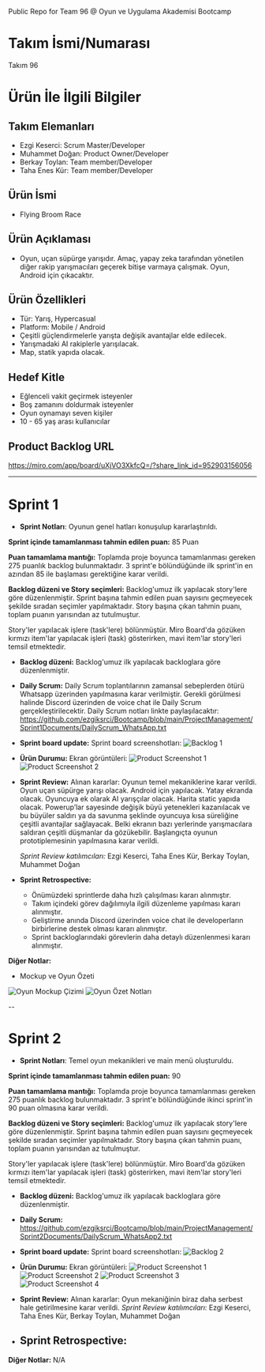 Public Repo for Team 96 @ Oyun ve Uygulama Akademisi Bootcamp


# **Takım İsmi/Numarası**

Takım 96

# Ürün İle İlgili Bilgiler

## Takım Elemanları

- Ezgi Keserci: Scrum Master/Developer
- Muhammet Doğan: Product Owner/Developer
- Berkay Toylan: Team member/Developer
- Taha Enes Kür: Team member/Developer


## Ürün İsmi

- Flying Broom Race

## Ürün Açıklaması

- Oyun, uçan süpürge yarışıdır. Amaç, yapay zeka tarafından yönetilen diğer rakip yarışmacıları geçerek bitişe varmaya çalışmak. Oyun, Android için çıkacaktır.  

## Ürün Özellikleri

- Tür: Yarış, Hypercasual
- Platform: Mobile / Android
- Çeşitli güçlendirmelerle yarışta değişik avantajlar elde edilecek.
- Yarışmadaki AI rakiplerle yarışılacak.
- Map, statik yapıda olacak.

## Hedef Kitle

- Eğlenceli vakit geçirmek isteyenler
- Boş zamanını doldurmak isteyenler
- Oyun oynamayı seven kişiler
- 10 - 65 yaş arası kullanıcılar

## Product Backlog URL
https://miro.com/app/board/uXjVO3XkfcQ=/?share_link_id=952903156056

---

# Sprint 1
- **Sprint Notları**: Oyunun genel hatları konuşulup kararlaştırıldı.

**Sprint içinde tamamlanması tahmin edilen puan:** 85 Puan

**Puan tamamlama mantığı:** Toplamda proje boyunca tamamlanması gereken 275 puanlık backlog bulunmaktadır. 3 sprint'e bölündüğünde ilk sprint'in en azından 85 ile başlaması gerektiğine karar verildi.

**Backlog düzeni ve Story seçimleri:** Backlog'umuz ilk yapılacak story'lere göre düzenlenmiştir. Sprint başına tahmin edilen puan sayısını geçmeyecek şekilde sıradan seçimler yapılmaktadır. Story başına çıkan tahmin puanı, toplam puanın yarısından az tutulmuştur.

Story'ler yapılacak işlere (task'lere) bölünmüştür. Miro Board'da gözüken kırmızı item'lar yapılacak işleri (task) gösterirken, mavi item'lar story'leri temsil etmektedir.
 
- **Backlog düzeni:** Backlog'umuz ilk yapılacak backloglara göre düzenlenmiştir.
 
- **Daily Scrum:** Daily Scrum toplantılarının zamansal sebeplerden ötürü Whatsapp üzerinden yapılmasına karar verilmiştir. Gerekli görülmesi halinde Discord üzerinden de voice chat ile Daily Scrum gerçekleştirilecektir. Daily Scrum notları linkte paylaşılacaktır: <https://github.com/ezgiksrci/Bootcamp/blob/main/ProjectManagement/Sprint1Documents/DailyScrum_WhatsApp.txt> 
 
- **Sprint board update:** Sprint board screenshotları: ![Backlog 1](https://github.com/ezgiksrci/Bootcamp/blob/main/ProjectManagement/Sprint1Documents/Backlog1.png)

- **Ürün Durumu:** Ekran görüntüleri:
![Product Screenshot 1](https://github.com/ezgiksrci/Bootcamp/blob/main/ProjectManagement/Sprint1Documents/Product_SS1.png)
![Product Screenshot 2](https://github.com/ezgiksrci/Bootcamp/blob/main/ProjectManagement/Sprint1Documents/Product_SS2.png) 
 
- **Sprint Review:** Alınan kararlar: Oyunun temel mekaniklerine karar verildi. Oyun uçan süpürge yarışı olacak. Android için yapılacak. Yatay ekranda olacak. Oyuncuya ek olarak AI yarışçılar olacak. Harita static yapıda olacak. Powerup’lar sayesinde değişik büyü yetenekleri kazanılacak ve bu büyüler saldırı ya da savunma şeklinde oyuncuya kısa süreliğine çeşitli avantajlar sağlayacak. Belki ekranın bazı yerlerinde yarışmacılara saldıran çeşitli düşmanlar da gözükebilir. Başlangıçta oyunun prototiplemesinin yapılmasına karar verildi.	

   *Sprint Review katılımcıları:* Ezgi Keserci, Taha Enes Kür, Berkay Toylan, Muhammet Doğan
   

- **Sprint Retrospective:**
  - Önümüzdeki sprintlerde daha hızlı çalışılması kararı alınmıştır.
  - Takım içindeki görev dağılımıyla ilgili düzenleme yapılması kararı alınmıştır.
  - Geliştirme anında Discord üzerinden voice chat ile developerların birbirlerine destek olması kararı alınmıştır.
  - Sprint backloglarındaki görevlerin daha detaylı düzenlenmesi kararı alınmıştır.

**Diğer Notlar:**
- 	Mockup ve Oyun Özeti

![Oyun Mockup Çizimi](https://github.com/ezgiksrci/Bootcamp/blob/main/ProjectManagement/Sprint1Documents/Oyun_Mockup.jpeg)
![Oyun Özet Notları](https://github.com/ezgiksrci/Bootcamp/blob/main/ProjectManagement/Sprint1Documents/Oyun_Ozet.jpeg)

--

# Sprint 2
- **Sprint Notları**: Temel oyun mekanikleri ve main menü oluşturuldu.

**Sprint içinde tamamlanması tahmin edilen puan:** 90

**Puan tamamlama mantığı:** Toplamda proje boyunca tamamlanması gereken 275 puanlık backlog bulunmaktadır. 3 sprint'e bölündüğünde ikinci sprint'in 90 puan olmasına karar verildi.

**Backlog düzeni ve Story seçimleri:** Backlog'umuz ilk yapılacak story'lere göre düzenlenmiştir. Sprint başına tahmin edilen puan sayısını geçmeyecek şekilde sıradan seçimler yapılmaktadır. Story başına çıkan tahmin puanı, toplam puanın yarısından az tutulmuştur.

Story'ler yapılacak işlere (task'lere) bölünmüştür. Miro Board'da gözüken kırmızı item'lar yapılacak işleri (task) gösterirken, mavi item'lar story'leri temsil etmektedir.
 
- **Backlog düzeni:** Backlog'umuz ilk yapılacak backloglara göre düzenlenmiştir.
 
- **Daily Scrum:** <https://github.com/ezgiksrci/Bootcamp/blob/main/ProjectManagement/Sprint2Documents/DailyScrum_WhatsApp2.txt> 
 
- **Sprint board update:** Sprint board screenshotları: ![Backlog 2](https://github.com/ezgiksrci/Bootcamp/blob/main/ProjectManagement/Sprint2Documents/backlog2.png)

- **Ürün Durumu:** Ekran görüntüleri:
![Product Screenshot 1](https://github.com/ezgiksrci/Bootcamp/blob/main/ProjectManagement/Sprint2Documents/Product_SS1.jpeg)
![Product Screenshot 2](https://github.com/ezgiksrci/Bootcamp/blob/main/ProjectManagement/Sprint2Documents/Product_SS2.png) 
![Product Screenshot 3](https://github.com/ezgiksrci/Bootcamp/blob/main/ProjectManagement/Sprint2Documents/Product_SS3.png)
![Product Screenshot 4](https://github.com/ezgiksrci/Bootcamp/blob/main/ProjectManagement/Sprint2Documents/Product_SS4.png)
 
- **Sprint Review:** Alınan kararlar: Oyun mekaniğinin biraz daha serbest hale getirilmesine karar verildi. 
   *Sprint Review katılımcıları:* Ezgi Keserci, Taha Enes Kür, Berkay Toylan, Muhammet Doğan

- **Sprint Retrospective:**
  -
  
**Diğer Notlar:**
N/A
